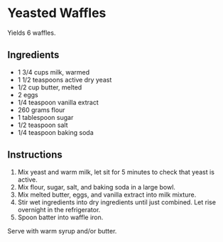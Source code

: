 # Yeasted Waffles

Yields 6 waffles.

## Ingredients

- 1 3/4 cups milk, warmed
- 1 1/2 teaspoons active dry yeast
- 1/2 cup butter, melted
- 2 eggs
- 1/4 teaspoon vanilla extract
- 260 grams flour
- 1 tablespoon sugar
- 1/2 teaspoon salt
- 1/4 teaspoon baking soda

## Instructions

1. Mix yeast and warm milk, let sit for 5 minutes to check that yeast is active.
2. Mix flour, sugar, salt, and baking soda in a large bowl.
3. Mix melted butter, eggs, and vanilla extract into milk mixture.
4. Stir wet ingredients into dry ingredients until just combined. Let rise overnight in the refrigerator.
5. Spoon batter into waffle iron.

Serve with warm syrup and/or butter.
